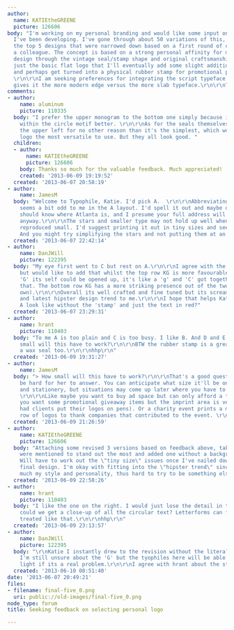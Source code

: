 ```yaml
---
author:
  name: KATIEtheGREENE
  picture: 126606
body: "I'm working on my personal branding and would like some input on the logo that
  I've been developing. I've gone through about 50 variations of this, but am attaching
  the top 5 designs that were narrowed down based on a first round of critique from
  a colleague. The concept is based on a strong personal affinity for modern vintage
  design through the vintage seal/stamp shape and original craftsmanship. This is
  just the basic flat logo that I'll eventually add some slight additional styling
  and perhaps get turned into a physical rubber stamp for promotional print items.
  \r\n\r\nI am seeking preferences for integrating the script typeface monogram which
  gives it the more modern edge versus the more slab typeface.\r\n\r\nThank you!"
comments:
- author:
    name: aluminum
    picture: 110335
  body: "I prefer the upper monogram to the bottom one simply because it balances
    within the circle motif better. \r\n\r\nAs for the seals themselves, I'd opt for
    the upper left for no other reason than it's the simplest, which would make the
    logo the most versatile to use. But they all look good. "
  children:
  - author:
      name: KATIEtheGREENE
      picture: 126606
    body: Thanks so much for the valuable feedback. Much appreciated!
    created: '2013-06-09 19:19:52'
  created: '2013-06-07 20:58:19'
- author:
    name: JamesM
  body: "Welcome to Typophile, Katie. I'd pick A.  \r\n\r\nAbbreviating \"Atlanta\"
    seems a bit odd to me in the A layout. I'd spell it out and maybe delete GA. Everyone
    should know where Atlanta is, and I presume your full address will appear nearby
    anyway.\r\n\r\nThe stars and smaller type may not hold up well when the logo is
    reproduced small. I'd suggest printing it out in tiny sizes and see what happens.
    And you might try simplifying the stars and not putting them at an angle."
  created: '2013-06-07 22:42:14'
- author:
    name: DanJWill
    picture: 122395
  body: "My eye first went to C but rest on A.\r\n\r\nI agree with the comments above,
    but would like to add that whilst the top row KG is more favourable perhaps the
    'G' its self could be opened up, it's like a 'g' and 'C' got together to create
    that. The bottom row KG has a more striking presence out of the two (on their
    own).\r\n\r\nOverall its well crafted and fine tuned but its screaming US election
    and latest hipster design trend to me.\r\n\r\nI hope that helps Katie. What does
    A look like without the 'stamp' and just the text in red?"
  created: '2013-06-07 23:29:31'
- author:
    name: hrant
    picture: 110403
  body: "To me A is too plain and C is too busy. I like B. And D and E are not happening.\r\n\r\nHow
    small will this have to work?\r\n\r\nBTW the rubber stamp is a great idea. Consider
    a wax seal too.\r\n\r\nhhp\r\n"
  created: '2013-06-09 19:31:27'
- author:
    name: JamesM
  body: "> How small will this have to work?\r\n\r\nThat's a good question but may
    be hard for her to answer. You can anticipate what size it'll be on your website
    and stationery, but situations may come up later where you have to use it smaller.
    \r\n\r\nLike maybe you want to buy ad space but can only afford a tiny size. Or
    you want some promotional giveaway items but the imprint area is very small (I've
    had clients put their logos on pens). Or a charity event prints a microscopic
    row of logos to thank companies that contributed to the event. \r\n\r\n"
  created: '2013-06-09 21:26:59'
- author:
    name: KATIEtheGREENE
    picture: 126606
  body: "Attaching some revised 3 versions based on feedback above, taking the 2 that
    were mentioned to stand out the most and added one without a background shape.
    Will have to work out the \"tiny size\" issues once I've nailed down the basic
    final design. I'm okay with fitting into the \"hipster trend\" since this is very
    much my style and personality, thus hard to try to be something else :) \r\n\r\n[img:sites/default/files/old-images/final-three_5372.png]"
  created: '2013-06-09 22:58:26'
- author:
    name: hrant
    picture: 110403
  body: "I like the one on the right. I would just lose the detail in the stars.\r\n\r\nBTW
    could we get a close-up of all the circular text? Letterforms can fall apart when
    treated like that.\r\n\r\nhhp\r\n"
  created: '2013-06-09 23:13:57'
- author:
    name: DanJWill
    picture: 122395
  body: "\r\nKatie I instantly drew to the revision without the literal BG shape.
    I'm still unsure about the 'G' but the tyophiles here will be able to shed more
    light if its a real problem.\r\n\r\nI agree with hrant about the stars.\r\n"
  created: '2013-06-10 08:51:40'
date: '2013-06-07 20:49:21'
files:
- filename: final-five_0.png
  uri: public://old-images/final-five_0.png
node_type: forum
title: Seeking feedback on selecting personal logo

---
```

